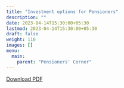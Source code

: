```yaml
---
title: "Investment options for Pensioners"
description: ""
date: 2023-04-14T15:30:00+05:30
lastmod: 2023-04-14T15:30:00+05:30
draft: false
weight: 110
images: []
menu:
  main:
    parent: "Pensioners' Corner"
---
```


[Download PDF](/pdf/pension/11.%20%20%20Investment%20options%20for%20Pensioners%20Pages%2077-82%20DAE%20HB%20Pen%202018.pdf)
